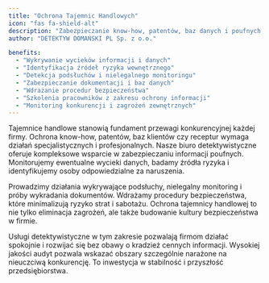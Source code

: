 ```yaml
---
title: "Ochrona Tajemnic Handlowych"
icon: "fas fa-shield-alt"
description: "Zabezpieczanie know-how, patentów, baz danych i poufnych informacji firmowych. Wykrywanie wycieków, podsłuchów i zagrożeń konkurencyjnych. Budowanie kultury bezpieczeństwa i stabilności przedsiębiorstwa."
author: "DETEKTYW DOMAŃSKI PL Sp. z o.o."

benefits:
  - "Wykrywanie wycieków informacji i danych"
  - "Identyfikacja źródeł ryzyka wewnętrznego"
  - "Detekcja podsłuchów i nielegalnego monitoringu"
  - "Zabezpieczanie dokumentacji i baz danych"
  - "Wdrażanie procedur bezpieczeństwa"
  - "Szkolenia pracowników z zakresu ochrony informacji"
  - "Monitoring konkurencji i zagrożeń zewnętrznych"
---
```


Tajemnice handlowe stanowią fundament przewagi konkurencyjnej każdej firmy. Ochrona know-how, patentów, baz klientów czy receptur wymaga działań specjalistycznych i profesjonalnych. Nasze biuro detektywistyczne oferuje kompleksowe wsparcie w zabezpieczaniu informacji poufnych. Monitorujemy ewentualne wycieki danych, badamy źródła ryzyka i identyfikujemy osoby odpowiedzialne za naruszenia.

Prowadzimy działania wykrywające podsłuchy, nielegalny monitoring i próby wykradania dokumentów. Wdrażamy procedury bezpieczeństwa, które minimalizują ryzyko strat i sabotażu. Ochrona tajemnicy handlowej to nie tylko eliminacja zagrożeń, ale także budowanie kultury bezpieczeństwa w firmie.

Usługi detektywistyczne w tym zakresie pozwalają firmom działać spokojnie i rozwijać się bez obawy o kradzież cennych informacji. Wysokiej jakości audyt pozwala wskazać obszary szczególnie narażone na nieuczciwą konkurencję. To inwestycja w stabilność i przyszłość przedsiębiorstwa.
